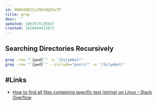 ```yaml
---
id: 0N6Dd0B2IuJ9Al8QZ5v3T
title: grep
desc: ''
updated: 1663574126567
created: 1628444413871
---
```


## Searching Directories Recursively

``` bash
grep -rnw "`{pwd}`" -e '[Ss]ymbol*'
grep -rnw "`{pwd}`" --include="posts*" -e '[Ss]ymbol*'
```

## #Links

* [How to find all files containing specific text (string) on Linux - Stack Overflow](https://stackoverflow.com/questions/16956810/how-to-find-all-files-containing-specific-text-string-on-linux)

